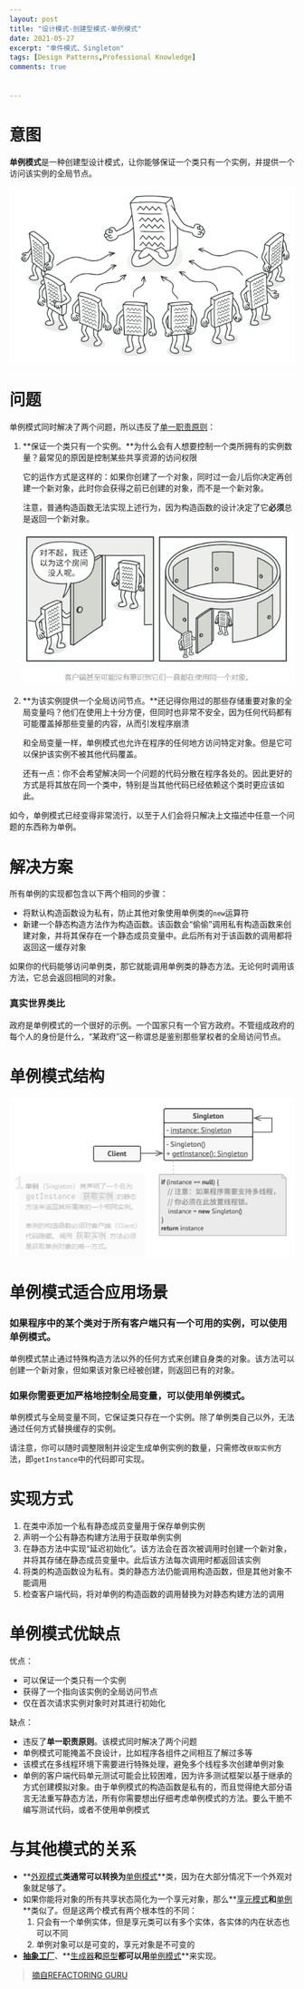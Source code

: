 ```yaml
---
layout: post
title: "设计模式-创建型模式-单例模式"
date: 2021-05-27
excerpt: "单件模式、Singleton"
tags: [Design Patterns,Professional Knowledge]
comments: true


---
```


# 意图

**单例模式**是一种创建型设计模式，让你能够保证一个类只有一个实例，并提供一个访问该实例的全局节点。

![image-20210527153510545](../../assets/img/image-20210527153510545.png)

# 问题

单例模式同时解决了两个问题，所以违反了<u>单一职责原则</u>：

1. **保证一个类只有一个实例。**为什么会有人想要控制一个类所拥有的实例数量？最常见的原因是控制某些共享资源的访问权限

   它的运作方式是这样的：如果你创建了一个对象，同时过一会儿后你决定再创建一个新对象，此时你会获得之前已创建的对象，而不是一个新对象。

   注意，普通构造函数无法实现上述行为，因为构造函数的设计决定了它**必须**总是返回一个新对象。

   ![image-20210527153815627](../../assets/img/image-20210527153815627.png)

2. **为该实例提供一个全局访问节点。**还记得你用过的那些存储重要对象的全局变量吗？他们在使用上十分方便，但同时也非常不安全，因为任何代码都有可能覆盖掉那些变量的内容，从而引发程序崩溃

   和全局变量一样，单例模式也允许在程序的任何地方访问特定对象。但是它可以保护该实例不被其他代码覆盖。

   还有一点：你不会希望解决同一个问题的代码分散在程序各处的。因此更好的方式是将其放在同一个类中，特别是当其他代码已经依赖这个类时更应该如此。

如今，单例模式已经变得非常流行，以至于人们会将只解决上文描述中任意一个问题的东西称为单例。

# 解决方案

所有单例的实现都包含以下两个相同的步骤：

- 将默认构造函数设为私有，防止其他对象使用单例类的`new`运算符
- 新建一个静态构造方法作为构造函数。该函数会“偷偷”调用私有构造函数来创建对象，并将其保存在一个静态成员变量中。此后所有对于该函数的调用都将返回这一缓存对象

如果你的代码能够访问单例类，那它就能调用单例类的静态方法。无论何时调用该方法，它总会返回相同的对象。

### 真实世界类比

政府是单例模式的一个很好的示例。一个国家只有一个官方政府。不管组成政府的每个人的身份是什么，“某政府”这一称谓总是鉴别那些掌权者的全局访问节点。

# 单例模式结构

![image-20210527154635056](../../assets/img/image-20210527154635056.png)

# 单例模式适合应用场景

### 如果程序中的某个类对于所有客户端只有一个可用的实例，可以使用单例模式。

单例模式禁止通过特殊构造方法以外的任何方式来创建自身类的对象。该方法可以创建一个新对象，但如果该对象已经被创建，则返回已有的对象。

### 如果你需要更加严格地控制全局变量，可以使用单例模式。

单例模式与全局变量不同，它保证类只存在一个实例。除了单例类自己以外，无法通过任何方式替换缓存的实例。

请注意，你可以随时调整限制并设定生成单例实例的数量，只需修改`获取实例`方法，即`getInstance`中的代码即可实现。

# 实现方式

1. 在类中添加一个私有静态成员变量用于保存单例实例
2. 声明一个公有静态构建方法用于获取单例实例
3. 在静态方法中实现“延迟初始化”。该方法会在首次被调用时创建一个新对象，并将其存储在静态成员变量中。此后该方法每次调用时都返回该实例
4. 将类的构造函数设为私有。类的静态方法仍能调用构造函数，但是其他对象不能调用
5. 检查客户端代码，将对单例的构造函数的调用替换为对静态构建方法的调用

# 单例模式优缺点

优点：

- 可以保证一个类只有一个实例
- 获得了一个指向该实例的全局访问节点
- 仅在首次请求实例对象时对其进行初始化

缺点：

- 违反了**单一职责原则**。该模式同时解决了两个问题
- 单例模式可能掩盖不良设计，比如程序各组件之间相互了解过多等
- 该模式在多线程环境下需要进行特殊处理，避免多个线程多次创建单例对象
- 单例的客户端代码单元测试可能会比较困难，因为许多测试框架以基于继承的方式创建模拟对象。由于单例模式的构造函数是私有的，而且觉得绝大部分语言无法重写静态方法，所有你需要想出仔细考虑单例模式的方法。要么干脆不编写测试代码，或者不使用单例模式

# 与其他模式的关系

- **<u>外观模式</u>**类通常可以转换为**<u>单例模式</u>**类，因为在大部分情况下一个外观对象就足够了。
- 如果你能将对象的所有共享状态简化为一个享元对象，那么**<u>享元模式</u>**和**<u>单例</u>**类似了。但是这两个模式有两个根本性的不同：
  1. 只会有一个单例实体，但是享元类可以有多个实体，各实体的内在状态也可以不同
  2. 单例对象可以是可变的，享元对象是不可变的
- **<u>抽象工厂</u>**、**<u>生成器</u>**和**<u>原型</u>**都可以用**<u>单例模式</u>**来实现。

> [摘自REFACTORING GURU](https://refactoringguru.cn/design-patterns/singleton)

